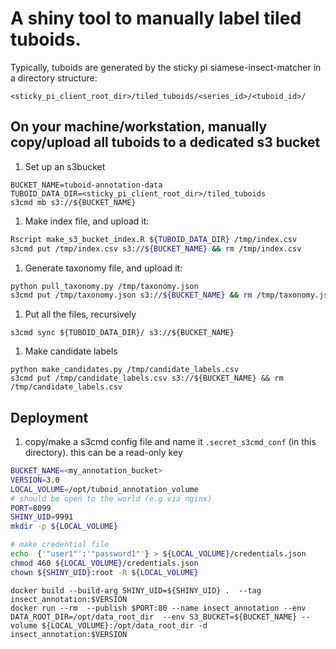 # A shiny tool to manually label tiled tuboids.

Typically, tuboids are generated by the sticky pi siamese-insect-matcher in a directory structure:
```
<sticky_pi_client_root_dir>/tiled_tuboids/<series_id>/<tuboid_id>/
```

## On your machine/workstation, manually copy/upload all tuboids to a dedicated s3 bucket

1. Set up an s3bucket
```
BUCKET_NAME=tuboid-annotation-data
TUBOID_DATA_DIR=<sticky_pi_client_root_dir>/tiled_tuboids
s3cmd mb s3://${BUCKET_NAME}
```

1. Make index file, and upload it:
```sh
Rscript make_s3_bucket_index.R ${TUBOID_DATA_DIR} /tmp/index.csv
s3cmd put /tmp/index.csv s3://${BUCKET_NAME} && rm /tmp/index.csv
``` 

1. Generate taxonomy file, and upload it:
```sh
python pull_taxonomy.py /tmp/taxonomy.json
s3cmd put /tmp/taxonomy.json s3://${BUCKET_NAME} && rm /tmp/taxonomy.json 
```

1. Put all the files, recursively
```
s3cmd sync ${TUBOID_DATA_DIR}/ s3://${BUCKET_NAME}
```

1. Make candidate labels
```
python make_candidates.py /tmp/candidate_labels.csv
s3cmd put /tmp/candidate_labels.csv s3://${BUCKET_NAME} && rm /tmp/candidate_labels.csv 
```

## Deployment

1. copy/make a s3cmd config file and name it `.secret_s3cmd_conf`  (in this directory). this can be a read-only key


```sh
BUCKET_NAME=<my_annotation_bucket>
VERSION=3.0
LOCAL_VOLUME=/opt/tuboid_annotation_volume
# should be open to the world (e.g via nginx)
PORT=8099
SHINY_UID=9991
mkdir -p ${LOCAL_VOLUME}

# make credential file
echo  {'"user1"':'"password1"'} > ${LOCAL_VOLUME}/credentials.json
chmod 460 ${LOCAL_VOLUME}/credentials.json
chown ${SHINY_UID}:root -R ${LOCAL_VOLUME}
```

```
docker build --build-arg SHINY_UID=${SHINY_UID} .  --tag insect_annotation:$VERSION
docker run --rm  --publish $PORT:80 --name insect_annotation --env DATA_ROOT_DIR=/opt/data_root_dir  --env S3_BUCKET=${BUCKET_NAME} --volume ${LOCAL_VOLUME}:/opt/data_root_dir -d  insect_annotation:$VERSION
```

